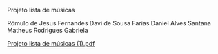 Projeto lista de músicas

Rômulo de Jesus Fernandes
Davi de Sousa Farias
Daniel Alves Santana
Matheus Rodrigues
Gabriela

[Projeto lista de músicas (1).pdf](https://github.com/user-attachments/files/17565311/Projeto.lista.de.musicas.1.pdf)

